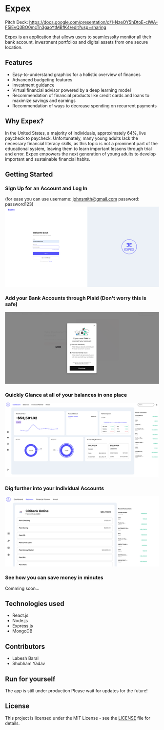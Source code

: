# Expex

Pitch Deck: https://docs.google.com/presentation/d/1-NzeOY5hDtoE-cIWA-F5iEvQ3BO0mcTn3gaoYtMBfK4/edit?usp=sharing


Expex is an application that allows users to seamlessslty monitor all their bank account, investment portfolios and digital assets from one secure location. 

## Features

- Easy-to-understand graphics for a holistic overview of finances
- Advanced budgeting features
- Investment guidance
- Virtual financial advisor powered by a deep learning model
- Recommendation of financial products like credit cards and loans to maximize savings and earnings
- Recommendation of ways to decrease spending on recurrent payments

## Why Expex?

In the United States, a majority of individuals, approximately 64%, live paycheck to paycheck. Unfortunately, many young adults lack the necessary financial literacy skills, as this topic is not a prominent part of the educational system, leaving them to learn important lessons through trial and error. Expex empowers the next generation of young adults to develop important and sustainable financial habits.


## Getting Started

### Sign Up for an Account and Log In 
(for ease you can use username: johnsmith@gmail.com password: password123)
![Log in](public/assets/readme/readMe-login.png)

### Add your Bank Accounts through Plaid (Don't worry this is safe)
![Plaid](public/assets/readme/readMe-plaid.png)

### Quickly Glance at all of your balances in one place
![Dashboard](public/assets/readme/readMe-dashboard.png)

### Dig further into your Individual Accounts
![Balances](public/assets/readme/readMe-balances.png)

### See how you can save money in minutes
Comming soon...






## Technologies used

- React.js
- Node.js
- Express.js
- MongoDB

## Contributors

- Labesh Baral
- Shubham Yadav



## Run for yourself
The app is still under production
Please wait for updates for the future!


## License

This project is licensed under the MIT License - see the [LICENSE](LICENSE) file for details.
